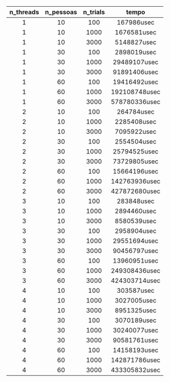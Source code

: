 |n_threads|n_pessoas|n_trials|tempo|
|:---:|:---:|:---:|:---:|
|1|10|100|167986usec|
|1|10|1000|1676581usec|
|1|10|3000|5148827usec|
|1|30|100|2898019usec|
|1|30|1000|29489107usec|
|1|30|3000|91891406usec|
|1|60|100|19416492usec|
|1|60|1000|192108748usec|
|1|60|3000|578780336usec|
|2|10|100|264784usec|
|2|10|1000|2285408usec|
|2|10|3000|7095922usec|
|2|30|100|2554504usec|
|2|30|1000|25794525usec|
|2|30|3000|73729805usec|
|2|60|100|15664196usec|
|2|60|1000|142763936usec|
|2|60|3000|427872680usec|
|3|10|100|283848usec|
|3|10|1000|2894460usec|
|3|10|3000|8580539usec|
|3|30|100|2958904usec|
|3|30|1000|29551694usec|
|3|30|3000|90456797usec|
|3|60|100|13960951usec|
|3|60|1000|249308436usec|
|3|60|3000|424303714usec|
|4|10|100|303587usec|
|4|10|1000|3027005usec|
|4|10|3000|8951325usec|
|4|30|100|3070189usec|
|4|30|1000|30240077usec|
|4|30|3000|90581761usec|
|4|60|100|14158193usec|
|4|60|1000|142871786usec|
|4|60|3000|433305832usec|
